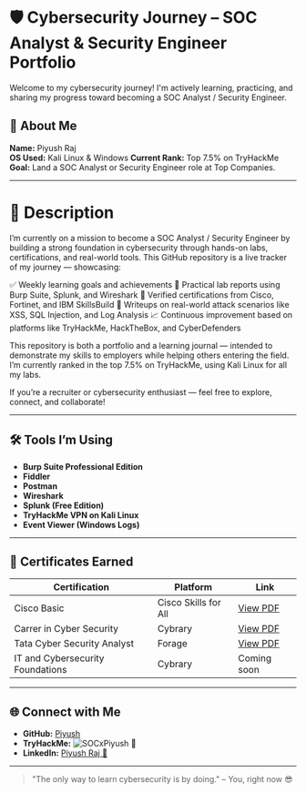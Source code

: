 # 🛡️ Cybersecurity Journey – SOC Analyst & Security Engineer Portfolio

Welcome to my cybersecurity journey! I'm actively learning, practicing, and sharing my progress toward becoming a SOC Analyst / Security Engineer.

## 🔰 About Me
**Name:** Piyush Raj  
**OS Used:** Kali Linux & Windows
**Current Rank:** Top 7.5% on TryHackMe  
**Goal:** Land a SOC Analyst or Security Engineer role at Top Companies.

---

# 📄 Description
I’m currently on a mission to become a SOC Analyst / Security Engineer by building a strong foundation in cybersecurity through hands-on labs, certifications, and real-world tools. This GitHub repository is a live tracker of my journey — showcasing:

✅ Weekly learning goals and achievements
🔧 Practical lab reports using Burp Suite, Splunk, and Wireshark
🏅 Verified certifications from Cisco, Fortinet, and IBM SkillsBuild
📑 Writeups on real-world attack scenarios like XSS, SQL Injection, and Log Analysis
📈 Continuous improvement based on platforms like TryHackMe, HackTheBox, and CyberDefenders

This repository is both a portfolio and a learning journal — intended to demonstrate my skills to employers while helping others entering the field. I’m currently ranked in the top 7.5% on TryHackMe, using Kali Linux for all my labs.

If you’re a recruiter or cybersecurity enthusiast — feel free to explore, connect, and collaborate!  

---

## 🛠️ Tools I’m Using
- **Burp Suite Professional Edition**
- **Fiddler**
- **Postman**
- **Wireshark**
- **Splunk (Free Edition)**
- **TryHackMe VPN on Kali Linux**
- **Event Viewer (Windows Logs)**

---

## 🏅 Certificates Earned
| Certification                    | Platform             | Link                                                |
|----------------------------------|----------------------|-----------------------------------------------------|
| Cisco Basic                      | Cisco Skills for All | [View PDF](https://drive.google.com/file/d/1PscSCYviKf6EjdFG50_UiAzISpbeiv7Y/view?usp=sharing) |
| Carrer in Cyber Security         | Cybrary              | [View PDF](https://drive.google.com/file/d/15FfrLRRfdtbrOm94pquo3Zcot5s7hJkQ/view?usp=sharingf)          |
| Tata Cyber Security Analyst      | Forage               | [View PDF](https://drive.google.com/file/d/12bNACDP7PGvSIVyTMNzww1qhvIrAtVYo/view?usp=sharing)                                         |
| IT and Cybersecurity Foundations | Cybrary              | Coming soon                                         |

---


## 🌐 Connect with Me
- **GitHub:** [Piyush](https://github.com/krpiyush1302)
- **TryHackMe:** ![SOCxPiyush 🔗](https://tryhackme.com/p/SOCxPiyush)
- **LinkedIn:** [Piyush Raj 🔗](https://www.linkedin.com/in/piyushraj-infosec/)

---

> "The only way to learn cybersecurity is by doing." – You, right now 😎
